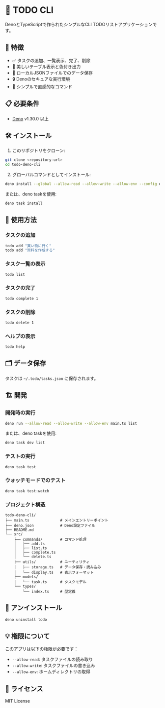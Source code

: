 # 📝 TODO CLI

DenoとTypeScriptで作られたシンプルなCLI TODOリストアプリケーションです。

## 🚀 特徴

- ✅ タスクの追加、一覧表示、完了、削除
- 🎨 美しいテーブル表示と色付き出力
- 💾 ローカルJSONファイルでのデータ保存
- 🔒 Denoのセキュアな実行環境
- 📱 シンプルで直感的なコマンド

## 📋 必要条件

- [Deno](https://deno.land/) v1.30.0 以上

## 🛠️ インストール

1. このリポジトリをクローン:
```bash
git clone <repository-url>
cd todo-deno-cli
```

2. グローバルコマンドとしてインストール:
```bash
deno install --global --allow-read --allow-write --allow-env --config deno.json -n todo main.ts
```

または、deno taskを使用:
```bash
deno task install
```

## 📖 使用方法

### タスクの追加
```bash
todo add "買い物に行く"
todo add "資料を作成する"
```

### タスク一覧の表示
```bash
todo list
```

### タスクの完了
```bash
todo complete 1
```

### タスクの削除
```bash
todo delete 1
```

### ヘルプの表示
```bash
todo help
```

## 🗂️ データ保存

タスクは `~/.todo/tasks.json` に保存されます。

## 🏗️ 開発

### 開発時の実行
```bash
deno run --allow-read --allow-write --allow-env main.ts list
```

または、deno taskを使用:
```bash
deno task dev list
```

### テストの実行
```bash
deno task test
```

### ウォッチモードでのテスト
```bash
deno task test:watch
```

### プロジェクト構造
```
todo-deno-cli/
├── main.ts              # メインエントリーポイント
├── deno.json            # Deno設定ファイル
├── README.md
└── src/
    ├── commands/        # コマンド処理
    │   ├── add.ts
    │   ├── list.ts
    │   ├── complete.ts
    │   └── delete.ts
    ├── utils/           # ユーティリティ
    │   ├── storage.ts   # データ保存・読み込み
    │   └── display.ts   # 表示フォーマット
    ├── models/
    │   └── task.ts      # タスクモデル
    └── types/
        └── index.ts     # 型定義
```

## 🔧 アンインストール

```bash
deno uninstall todo
```

## 💡 権限について

このアプリは以下の権限が必要です：
- `--allow-read`: タスクファイルの読み取り
- `--allow-write`: タスクファイルの書き込み  
- `--allow-env`: ホームディレクトリの取得

## 📄 ライセンス

MIT License 